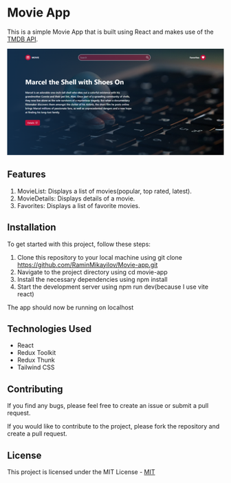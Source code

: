 # Movie App

This is a simple Movie App that is built using React and makes use of the [TMDB API](https://www.themoviedb.org/documentation/api).

![Movie App](./src/assets/images/screenshot.png)

## Features

1. MovieList: Displays a list of movies(popular, top rated, latest).
2. MovieDetails: Displays details of a movie.
3. Favorites: Displays a list of favorite movies.

## Installation

To get started with this project, follow these steps:

1. Clone this repository to your local machine using git clone https://github.com/RaminMikayilov/Movie-app.git
2. Navigate to the project directory using cd movie-app
3. Install the necessary dependencies using npm install
4. Start the development server using npm run dev(because I use vite react)

The app should now be running on localhost

## Technologies Used

- React
- Redux Toolkit
- Redux Thunk
- Tailwind CSS

## Contributing

If you find any bugs, please feel free to create an issue or submit a pull request.

If you would like to contribute to the project, please fork the repository and create a pull request.

## License

This project is licensed under the MIT License - [MIT](https://choosealicense.com/licenses/mit/)

